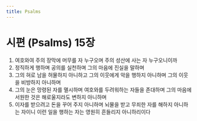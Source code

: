 ```yaml
---
title: Psalms
---
```


# 시편 (Psalms) 15장
1. 여호와여 주의 장막에 머무를 자 누구오며 주의 성산에 사는 자 누구오니이까
1. 정직하게 행하며 공의를 실천하며 그의 마음에 진실을 말하며
1. 그의 혀로 남을 허물하지 아니하고 그의 이웃에게 악을 행하지 아니하며 그의 이웃을 비방하지 아니하며
1. 그의 눈은 망령된 자를 멸시하며 여호와를 두려워하는 자들을 존대하며 그의 마음에 서원한 것은 해로울지라도 변하지 아니하며
1. 이자를 받으려고 돈을 꾸어 주지 아니하며 뇌물을 받고 무죄한 자를 해하지 아니하는 자이니 이런 일을 행하는 자는 영원히 흔들리지 아니하리이다